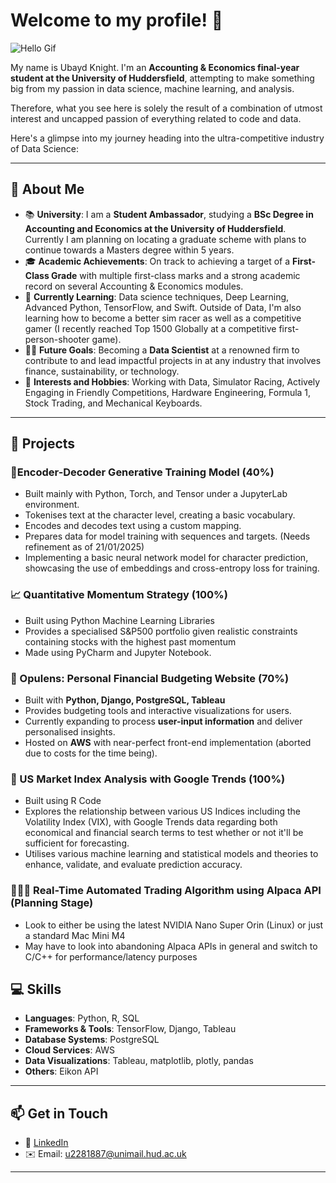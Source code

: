 # Welcome to my profile! 👋

![Hello Gif](https://media1.tenor.com/m/BbZnw0Mc1mUAAAAd/crow-smart.gif)

My name is Ubayd Knight. I'm an **Accounting & Economics final-year student at the University of Huddersfield**, attempting to make something big from my passion in data science, machine learning, and analysis. 

Therefore, what you see here is solely the result of a combination of utmost interest and uncapped passion of everything related to code and data. 

Here's a glimpse into my journey heading into the ultra-competitive industry of Data Science:

---

## 🚀 About Me

- 📚 **University**: I am a **Student Ambassador**, studying a **BSc Degree in Accounting and Economics at the University of Huddersfield**. Currently I am planning on locating a graduate scheme with plans to continue towards a Masters degree within 5 years.
- 🎓 **Academic Achievements**: On track to achieving a target of a **First-Class Grade** with multiple first-class marks and a strong academic record on several Accounting & Economics modules.
- 🌱 **Currently Learning**: Data science techniques, Deep Learning, Advanced Python, TensorFlow, and Swift. Outside of Data, I'm also learning how to become a better sim racer as well as a competitive gamer (I recently reached Top 1500 Globally at a competitive first-person-shooter game).
- 👨‍💻 **Future Goals**: Becoming a **Data Scientist** at a renowned firm to contribute to and lead impactful projects in at any industry that involves finance, sustainability, or technology.
- 📖 **Interests and Hobbies**: Working with Data, Simulator Racing, Actively Engaging in Friendly Competitions, Hardware Engineering, Formula 1, Stock Trading, and Mechanical Keyboards.

---

## 💼 Projects

### 🔢Encoder-Decoder Generative Training Model (40%)
- Built mainly with Python, Torch, and Tensor under a JupyterLab environment.
- Tokenises text at the character level, creating a basic vocabulary.
- Encodes and decodes text using a custom mapping.
- Prepares data for model training with sequences and targets. (Needs refinement as of 21/01/2025)
- Implementing a basic neural network model for character prediction, showcasing the use of embeddings and cross-entropy loss for training.

### 📈 Quantitative Momentum Strategy (100%)
- Built using Python Machine Learning Libraries
- Provides a specialised S&P500 portfolio given realistic constraints containing stocks with the highest past momentum
- Made using PyCharm and Jupyter Notebook.

### 🧮 Opulens: Personal Financial Budgeting Website (70%)
- Built with **Python, Django, PostgreSQL, Tableau**
- Provides budgeting tools and interactive visualizations for users.
- Currently expanding to process **user-input information** and deliver personalised insights.
- Hosted on **AWS** with near-perfect front-end implementation (aborted due to costs for the time being).

### 📖 US Market Index Analysis with Google Trends (100%)
- Built using R Code
- Explores the relationship between various US Indices including the Volatility Index (VIX), with Google Trends data regarding both economical and financial search terms to test whether or not it'll be sufficient for forecasting.
- Utilises various machine learning and statistical models and theories to enhance, validate, and evaluate prediction accuracy.
  
### 🧗🏽‍♂️ Real-Time Automated Trading Algorithm using Alpaca API (Planning Stage)
- Look to either be using the latest NVIDIA Nano Super Orin (Linux) or just a standard Mac Mini M4
- May have to look into abandoning Alpaca APIs in general and switch to C/C++ for performance/latency purposes

  
## 💻 Skills

- **Languages**: Python, R, SQL
- **Frameworks & Tools**: TensorFlow, Django, Tableau
- **Database Systems**: PostgreSQL
- **Cloud Services**: AWS
- **Data Visualizations**: Tableau, matplotlib, plotly, pandas
- **Others**: Eikon API

---

## 📫 Get in Touch

- 💼 [LinkedIn](https://www.linkedin.com/in/ubayd-knight-302656251/)  
- ✉️ Email: u2281887@unimail.hud.ac.uk
  
---

<!---
Utartizan/Utartizan is a ✨ special ✨ repository because its `README.md` (this file) appears on your GitHub profile.
You can click the Preview link to take a look at your changes.
--->


